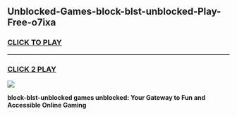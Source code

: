 
## Unblocked-Games-block-blst-unblocked-Play-Free-o7ixa
<h3>
<a href="https://premium76.site?title=block-blst-unblocked&ref=12A">CLICK TO PLAY</a></h3>
<hr>

<h3>
<a href="https://premium76.site?title=block-blst-unblocked&ref=12A">CLICK 2 PLAY</a>
  
</h3>

<a href="https://premium76.site?title=block-blst-unblocked&ref=12A"><img src="https://clearcache.store/games.png"></a>


**block-blst-unblocked games unblocked: Your Gateway to Fun and Accessible Online Gaming**
